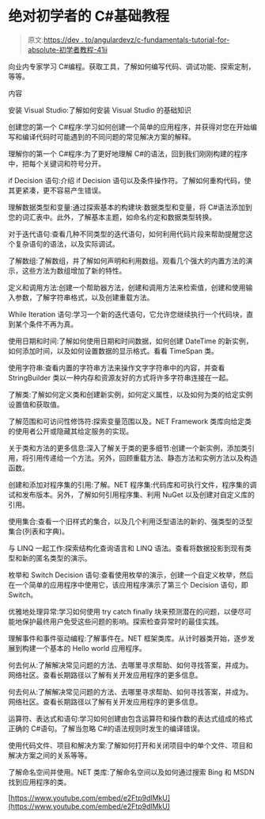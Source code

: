 # 绝对初学者的 C#基础教程

> 原文:[https://dev . to/angulardevz/c-fundamentals-tutorial-for-absolute-初学者教程-41ii](https://dev.to/angulardevz/c-fundamentals-tutorial-for-absolute-beginners-41ii)

向业内专家学习 C#编程。获取工具，了解如何编写代码、调试功能、探索定制，等等。

内容

安装 Visual Studio:了解如何安装 Visual Studio 的基础知识

创建您的第一个 C#程序:学习如何创建一个简单的应用程序，并获得对您在开始编写和编译代码时可能遇到的不同问题的常见解决方案的解释。

理解你的第一个 C#程序:为了更好地理解 C#的语法，回到我们刚刚构建的程序中，把每个关键词和符号分开。

if Decision 语句:介绍 if Decision 语句以及条件操作符。了解如何重构代码，使其更紧凑，更不容易产生错误。

理解数据类型和变量:通过探索基本的构建块:数据类型和变量，将 C#语法添加到您的词汇表中。此外，了解基本主题，如命名约定和数据类型转换。

对于迭代语句:查看几种不同类型的迭代语句，如何利用代码片段来帮助提醒您这个复杂语句的语法，以及实际调试。

了解数组:了解数组，并了解如何声明和利用数组。观看几个强大的内置方法的演示，这些方法为数组增加了新的特性。

定义和调用方法:创建一个帮助器方法，创建和调用方法来检索值，创建和使用输入参数，了解字符串格式，以及创建重载方法。

While Iteration 语句:学习一个新的迭代语句，它允许您继续执行一个代码块，直到某个条件不再为真。

使用日期和时间:了解如何使用日期和时间数据，如何创建 DateTime 的新实例，如何添加时间，以及如何设置数据的显示格式。看看 TimeSpan 类。

使用字符串:查看内置的字符串方法来操作文字字符串中的内容，并查看 StringBuilder 类以一种内存和资源友好的方式将许多字符串连接在一起。

了解类:了解如何定义类和创建新实例，如何定义属性，以及如何为类的给定实例设置值和获取值。

了解范围和可访问性修饰符:探索变量范围以及。NET Framework 类库向给定类的使用者公开或隐藏其给定服务的实现。

关于类和方法的更多信息:深入了解关于类的更多细节:创建一个新实例，添加类引用，将引用传递给一个方法。另外，回顾重载方法、静态方法和实例方法以及构造函数。

创建和添加对程序集的引用:了解。NET 程序集:代码库和可执行文件，程序集的调试和发布版本。另外，了解如何引用程序集、利用 NuGet 以及创建对自定义库的引用。

使用集合:查看一个旧样式的集合，以及几个利用泛型语法的新的、强类型的泛型集合(列表和字典)。

与 LINQ 一起工作:探索结构化查询语言和 LINQ 语法。查看将数据投影到现有类型和新的匿名类型的演示。

枚举和 Switch Decision 语句:查看使用枚举的演示，创建一个自定义枚举，然后在一个简单的应用程序中使用它，该应用程序演示了第三个 Decision 语句，即 Switch。

优雅地处理异常:学习如何使用 try catch finally 块来预测潜在的问题，以便尽可能地保护最终用户免受这些问题的影响。探索检查异常时的最佳实践。

理解事件和事件驱动编程:了解事件在。NET 框架类库。从计时器类开始，逐步发展到构建一个基本的 Hello world 应用程序。

何去何从:了解解决常见问题的方法、去哪里寻求帮助、如何寻找答案，并成为。网络社区。查看长期路径以了解有关开发应用程序的更多信息。

何去何从:了解解决常见问题的方法、去哪里寻求帮助、如何寻找答案，并成为。网络社区。查看长期路径以了解有关开发应用程序的更多信息。

运算符、表达式和语句:学习如何创建由包含运算符和操作数的表达式组成的格式正确的 C#语句。了解当忽略 C#的语法规则时发生的编译错误。

使用代码文件、项目和解决方案:了解如何打开和关闭项目中的单个文件、项目和解决方案之间的关系等等。

了解命名空间并使用。NET 类库:了解命名空间以及如何通过搜索 Bing 和 MSDN 找到应用程序的类。

[https://www.youtube.com/embed/e2Ftp9dlMkU](https://www.youtube.com/embed/e2Ftp9dlMkU)